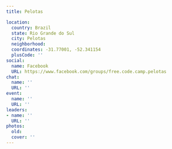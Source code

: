 ```yaml
---
title: Pelotas

location:
  country: Brazil
  state: Rio Grande do Sul
  city: Pelotas
  neighborhood: 
  coordinates: -31.77001, -52.341154
  plusCode: ''
social:
  name: Facebook
  URL: https://www.facebook.com/groups/free.code.camp.pelotas
chat:
  name: ''
  URL: ''
event:
  name: ''
  URL: ''
leaders:
- name: ''
  URL: ''
photos:
  old: 
  cover: ''
---
```

